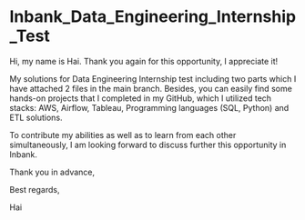 # Inbank_Data_Engineering_Internship_Test
Hi, my name is Hai. Thank you again for this opportunity, I appreciate it!

My solutions for Data Engineering Internship test including two parts which I have attached 2 files in the main branch. Besides, you can easily find some hands-on projects that I completed in my GitHub, which I utilized tech stacks: AWS, Airflow, Tableau, Programming languages (SQL, Python) and ETL solutions.

To contribute my abilities as well as to learn from each other simultaneously, I am looking forward to discuss further this opportunity in Inbank.

Thank you in advance,

Best regards,

Hai
